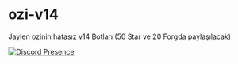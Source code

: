 # ozi-v14
Jaylen ozinin hatasız v14 Botları (50 Star ve 20 Forgda paylaşılacak)



[![Discord Presence](https://lanyard.cnrad.dev/api/594453895955349504)](https://discord.com/users/594453895955349504)
